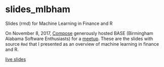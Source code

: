# slides_mlbham
Slides (rmd) for Machine Learning in Finance and R

On November 8, 2017, [Compose](https://www.compose.com/) generously hosted BASE (Birmingham Alabama Software Enthusiasts) for a [meetup](https://www.meetup.com/base205/events/244344354/).  These are the slides with source `Rmd` that I presented as an overview of machine learning in finance and R.

[live slides](https://timelyportfolio.github.io/slides_mlbham/)
